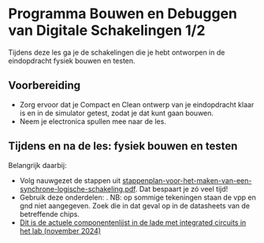 # Programma Bouwen en Debuggen van Digitale Schakelingen 1/2
Tijdens deze les ga je de schakelingen die je hebt ontworpen in de eindopdracht fysiek bouwen en testen.

## Voorbereiding
- Zorg ervoor dat je Compact en Clean ontwerp van je eindopdracht klaar is en in de simulator getest, zodat je dat kunt gaan bouwen.
- Neem je electronica spullen mee naar de les.

## Tijdens en na de les: fysiek bouwen en testen
Belangrijk daarbij:
- Volg nauwgezet de stappen uit [stappenplan-voor-het-maken-van-een-synchrone-logische-schakeling.pdf](../../onderwijsmateriaal/readers/stappenplan-voor-het-maken-van-een-synchrone-logische-schakeling.pdf). Dat bespaart je zó veel tijd!
- Gebruik deze onderdelen: [](../../onderwijsmateriaal/opdrachten/overige-opdrachten/eindopdracht-dit/onderdelen-DIT.pdf). NB: op sommige tekeningen staan de vpp en gnd niet aangegeven. Zoek die in dat geval op in de datasheets van de betreffende chips.
- [Dit is de actuele componentenlijst in de lade met integrated circuits in het lab (november 2024)](../../onderwijsmateriaal/opdrachten/oefenopdrachten/eindopdracht-DIT/digitale-chips-in-de-lab-store.md)
